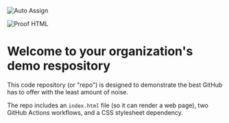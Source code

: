 ![Auto Assign](https://github.com/ChilliGuava/demo-repository/actions/workflows/auto-assign.yml/badge.svg)

![Proof HTML](https://github.com/ChilliGuava/demo-repository/actions/workflows/proof-html.yml/badge.svg)

# Welcome to your organization's demo respository
This code repository (or "repo") is designed to demonstrate the best GitHub has to offer with the least amount of noise.

The repo includes an `index.html` file (so it can render a web page), two GitHub Actions workflows, and a CSS stylesheet dependency.
